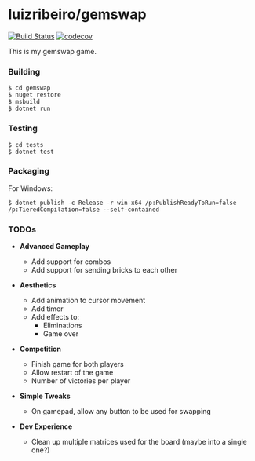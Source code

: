 # luizribeiro/gemswap

[![Build Status](https://travis-ci.com/luizribeiro/gemswap.svg?token=Y5WyECQyFrzmKkJLsCaK&branch=master)](https://travis-ci.com/luizribeiro/gemswap)
[![codecov](https://codecov.io/gh/luizribeiro/gemswap/branch/master/graph/badge.svg?token=1Y0L8M3PWE)](https://codecov.io/gh/luizribeiro/gemswap)

This is my gemswap game.

### Building

```
$ cd gemswap
$ nuget restore
$ msbuild
$ dotnet run
```

### Testing

```
$ cd tests
$ dotnet test
```

### Packaging

For Windows:

```
$ dotnet publish -c Release -r win-x64 /p:PublishReadyToRun=false /p:TieredCompilation=false --self-contained
```

### TODOs

* **Advanced Gameplay**
  * Add support for combos
  * Add support for sending bricks to each other

* **Aesthetics**
  * Add animation to cursor movement
  * Add timer
  * Add effects to:
    * Eliminations
    * Game over

* **Competition**
  * Finish game for both players
  * Allow restart of the game
  * Number of victories per player

* **Simple Tweaks**
  * On gamepad, allow any button to be used for swapping

* **Dev Experience**
  * Clean up multiple matrices used for the board (maybe into a single one?)
